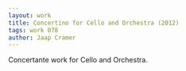 ```yaml
---
layout: work
title: Concertino for Cello and Orchestra (2012)
tags: work 078
author: Jaap Cramer
---
```


Concertante work for Cello and Orchestra.
